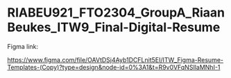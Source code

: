 # RIABEU921_FTO2304_GroupA_RiaanBeukes_ITW9_Final-Digital-Resume

Figma link:

https://www.figma.com/file/OAVtDSj4Ayb1DCFLnit5EI/ITW_Figma-Resume-Templates-(Copy)?type=design&node-id=0%3A1&t=R9v0VFqNSIlaMNhI-1